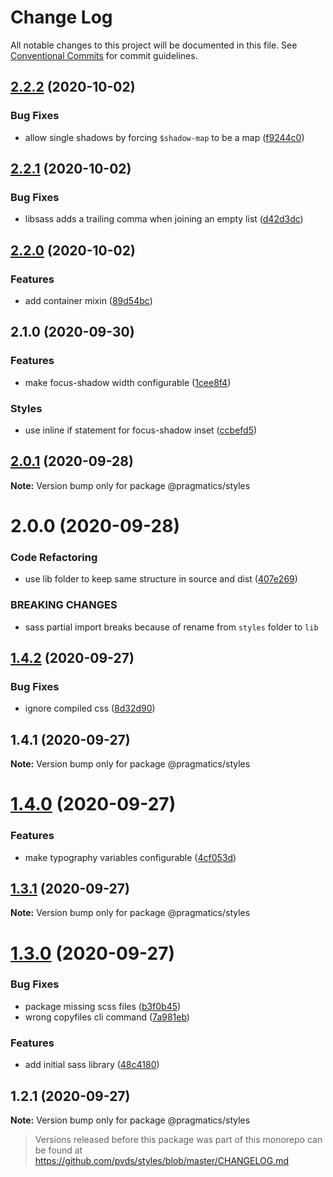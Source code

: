 # Change Log

All notable changes to this project will be documented in this file.
See [Conventional Commits](https://conventionalcommits.org) for commit guidelines.

## [2.2.2](https://github.com/pvds/pragmatics/compare/@pragmatics/styles@2.2.1...@pragmatics/styles@2.2.2) (2020-10-02)


### Bug Fixes

* allow single shadows by forcing `$shadow-map` to be a map ([f9244c0](https://github.com/pvds/pragmatics/commit/f9244c0cb1b4c0c02ac30b7ade56c86ca6edf715))





## [2.2.1](https://github.com/pvds/pragmatics/compare/@pragmatics/styles@2.2.0...@pragmatics/styles@2.2.1) (2020-10-02)


### Bug Fixes

* libsass adds a trailing comma when joining an empty list ([d42d3dc](https://github.com/pvds/pragmatics/commit/d42d3dc1fb859625b1f221f5d197b9e5c8c0f850))





## [2.2.0](https://github.com/pvds/pragmatics/compare/@pragmatics/styles@2.1.0...@pragmatics/styles@2.2.0) (2020-10-02)


### Features

* add container mixin ([89d54bc](https://github.com/pvds/pragmatics/commit/89d54bc5a6f3b1427b98e1b22103e467ea58680a))





## 2.1.0 (2020-09-30)


### Features

* make focus-shadow width configurable ([1cee8f4](https://github.com/pvds/pragmatics/commit/1cee8f490db7a221abc5a19ef3449cb74909ea55))


### Styles

* use inline if statement for focus-shadow inset ([ccbefd5](https://github.com/pvds/pragmatics/commit/ccbefd5f8a4dd4a1bdfab2f5fde517be54e75d82))





## [2.0.1](https://github.com/pvds/pragmatics/compare/@pragmatics/styles@2.0.0...@pragmatics/styles@2.0.1) (2020-09-28)

**Note:** Version bump only for package @pragmatics/styles





# 2.0.0 (2020-09-28)


### Code Refactoring

* use lib folder to keep same structure in source and dist ([407e269](https://github.com/pvds/pragmatics/commit/407e269fc33e3f65a3076396e4439fce90ad2eac))


### BREAKING CHANGES

* sass partial import breaks because of rename from `styles` folder to `lib`





## [1.4.2](https://github.com/pvds/pragmatics/compare/@pragmatics/styles@1.4.1...@pragmatics/styles@1.4.2) (2020-09-27)


### Bug Fixes

* ignore compiled css ([8d32d90](https://github.com/pvds/pragmatics/commit/8d32d905b2b712560da12185ab295ac5961c3633))





## 1.4.1 (2020-09-27)

**Note:** Version bump only for package @pragmatics/styles





# [1.4.0](https://github.com/pvds/pragmatics/compare/@pragmatics/styles@1.3.1...@pragmatics/styles@1.4.0) (2020-09-27)


### Features

* make typography variables configurable ([4cf053d](https://github.com/pvds/pragmatics/commit/4cf053de163255b935d61d39af6a439221491280))





## [1.3.1](https://github.com/pvds/pragmatics/compare/@pragmatics/styles@1.3.0...@pragmatics/styles@1.3.1) (2020-09-27)

**Note:** Version bump only for package @pragmatics/styles





# [1.3.0](https://github.com/pvds/pragmatics/compare/@pragmatics/styles@1.2.1...@pragmatics/styles@1.3.0) (2020-09-27)

### Bug Fixes

- package missing scss files ([b3f0b45](https://github.com/pvds/pragmatics/commit/b3f0b45979ed976cc402e687b5fc3f6e26e976d6))
- wrong copyfiles cli command ([7a981eb](https://github.com/pvds/pragmatics/commit/7a981ebf4ff410341fbbe7a5e89c751d225d1474))

### Features

- add initial sass library ([48c4180](https://github.com/pvds/pragmatics/commit/48c41809c90c303875084ee7413d99391d6e8219))

## 1.2.1 (2020-09-27)

**Note:** Version bump only for package @pragmatics/styles

> Versions released before this package was part of this monorepo
> can be found at https://github.com/pvds/styles/blob/master/CHANGELOG.md
